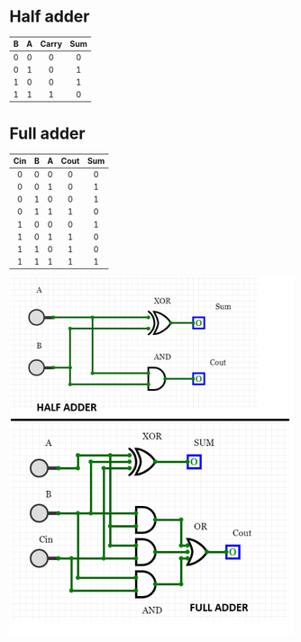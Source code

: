 #  Half adder 

| **B** | **A** | **Carry** | **Sum** |
| :-: | :-: | :-: | :-: |
| 0 | 0 | 0 | 0 |
| 0 | 1 | 0 | 1 |
| 1 | 0 | 0 | 1 |
| 1 | 1 | 1 | 0 |

# Full adder 

| **Cin** | **B** | **A** | **Cout** | **Sum** |
| :-: | :-: | :-: | :-: | :-: |
| 0 | 0 | 0 | 0 | 0 |
| 0 | 0 | 1 | 0 | 1 |
| 0 | 1 | 0 | 0 | 1 |
| 0 | 1 | 1 | 1 | 0 |
| 1 | 0 | 0 | 0 | 1 |
| 1 | 0 | 1 | 1 | 0 |
| 1 | 1 | 0 | 1 | 0 |
| 1 | 1 | 1 | 1 | 1 |

![Adder](../Screens/Adder.png)
